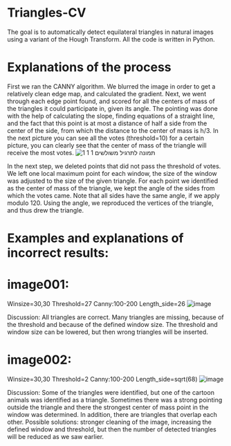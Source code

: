 # Triangles-CV
The goal is to automatically detect equilateral triangles in natural images using a variant of the Hough Transform.
All the code is written in Python.

# Explanations of the process
First we ran the CANNY algorithm. We blurred the image in order to get a relatively clean edge map, and calculated the gradient.
Next, we went through each edge point found, and scored for all the centers of mass of the triangles it could participate in, given its angle.
The pointing was done with the help of calculating the slope, finding equations of a straight line, and the fact that this point is at most a distance of half a side from the center of the side, from which the distance to the center of mass is h/3.
In the next picture you can see all the votes (threshold=10) for a certain picture, you can clearly see that the center of mass of the triangle will receive the most votes.
![‏‏תמונה לתרגיל משולשים 1 1 1](https://github.com/EinatLasry/Triangles-CV/assets/82314695/ad73e9b4-1798-4997-8bc6-e9ea9037037a)

In the next step, we deleted points that did not pass the threshold of votes. We left one local maximum point for each window, the size of the window was adjusted to the size of the given triangle.
For each point we identified as the center of mass of the triangle, we kept the angle of the sides from which the votes came. Note that all sides have the same angle, if we apply modulo 120.
Using the angle, we reproduced the vertices of the triangle, and thus drew the triangle.

# Examples and explanations of incorrect results:
# image001:
Winsize=30,30 Threshold=27  Canny:100-200 Length_side=26
![image](https://github.com/EinatLasry/Triangles-CV/assets/82314695/dab51f74-9fe0-4238-aadf-6ceaca3edcaa)

Discussion: All triangles are correct. Many triangles are missing, because of the threshold and because of the defined window size. The threshold and window size can be lowered, but then wrong triangles will be inserted.
# image002:
Winsize=30,30 Threshold=2 Canny:100-200 Length_side=sqrt(68)
![image](https://github.com/EinatLasry/Triangles-CV/assets/82314695/a20b16f6-735c-4a82-adbb-d7331624a544)

Discussion: Some of the triangles were identified, but one of the cartoon animals was identified as a triangle. Sometimes there was a strong pointing outside the triangle and there the strongest center of mass point in the window was determined. In addition, there are triangles that overlap each other. Possible solutions: stronger cleaning of the image, increasing the defined window and threshold, but then the number of detected triangles will be reduced as we saw earlier.

